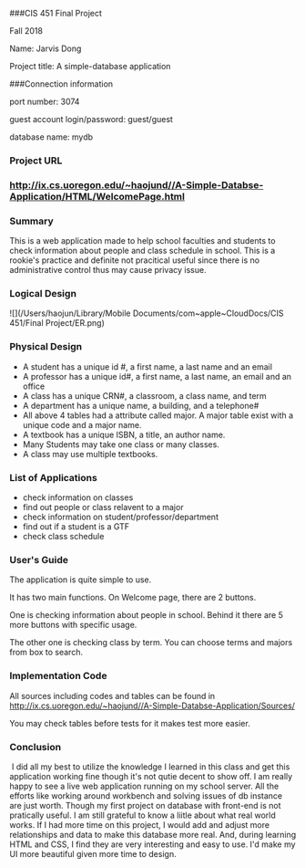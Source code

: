 ###CIS 451 Final Project

Fall 2018

Name: Jarvis Dong

Project title: A simple-database application



###Connection information

port number: 3074

guest account login/password: guest/guest

database name: mydb



### Project URL

###  http://ix.cs.uoregon.edu/~haojund//A-Simple-Databse-Application/HTML/WelcomePage.html



### Summary

This is a web application made to help school faculties and students to check information about people and class schedule in school. This is a rookie's practice and definite not pracitical useful since there is no administrative control thus may cause privacy issue.

### Logical Design

![](/Users/haojun/Library/Mobile Documents/com~apple~CloudDocs/CIS 451/Final Project/ER.png)

### Physical Design

- A student has a unique id #, a first name, a last name and an email
- A professor has a unique id#, a first name, a last name, an email and an office
- A class has a unique CRN#, a classroom, a class name, and term
- A department has a unique name, a building, and a telephone#
- All above 4 tables had a attribute called major. A major table exist with a unique code and a major name.
- A textbook has a unique ISBN, a title, an author name.
- Many Students may take one class or many classes.
- A class may use multiple textbooks.

### List of Applications

- check information on classes
- find out people or class relavent to a major
- check information on student/professor/department
- find out if a student is a GTF
- check class schedule



### User's Guide

The application is quite simple to use. 

It has two main functions. On Welcome page, there are 2 buttons.

One is checking information about people in school. Behind it there are 5 more buttons with specific usage. 

The other one is checking class by term. You can choose terms and majors from box to search.



### Implementation Code

All sources including codes and tables can be found in http://ix.cs.uoregon.edu/~haojund//A-Simple-Databse-Application/Sources/

You may check tables before tests for it makes test more easier.

### Conclusion

​	I did all my best to utilize the knowledge I learned in this class and get this application working fine though it's not qutie decent to show off. I am really happy to see a live web application running on my school server. All the efforts like working around workbench and solving issues of db instance are just worth. Though my first project on database with front-end is not pratically useful. I am still grateful to know a liitle about what real world works. If I had more time on this project, I would add and adjust more relationships and data to make this database more real. And, during learning HTML and CSS, I find they are very interesting and easy to use. I'd make my UI more beautiful given more time to design.